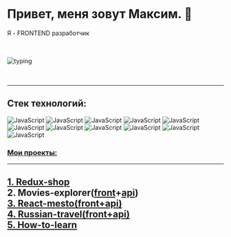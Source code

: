 
# Привет, меня зовут Максим. :punch:


<p>Я - FRONTEND разработчик </p>

<br><br/>
![typing](https://c.tenor.com/Q5dH7srnB6EAAAAi/capoo-bug-cat.gif)
<br/>
<br/>
<br/>

____

## Стек технологий:<br/>


![JavaScript](https://img.shields.io/badge/-JavaScript-000000?style=flat-square&logo=JavaScript)
![JavaScript](https://img.shields.io/badge/-React-red?style=flat-square&logo=React)
![JavaScript](https://img.shields.io/badge/-Redux-blue?style=flat-square&logo=Redux)
![JavaScript](https://img.shields.io/badge/-ReduxThunk-black?style=flat-square&logo=Redux)
![JavaScript](https://img.shields.io/badge/-HTML5-000000?style=flat-square&logo=HTML5)
![JavaScript](https://img.shields.io/badge/-CSS3-gray?style=flat-square&logo=appveyor)
![JavaScript](https://img.shields.io/badge/-Git-000000?style=flat-square&logo=Git)
![JavaScript](https://img.shields.io/badge/-GitHub-brown?style=flat-square&logo=GitHub)
![JavaScript](https://img.shields.io/badge/-Node.js-000000?style=flat-square&logo=Node.js)
![JavaScript](https://img.shields.io/badge/-Express-541010?style=flat-square&logo=Express)
![JavaScript](https://img.shields.io/badge/-Jest-630c70?style=flat-square&logo=Jest)


### **<u>Мои проекты:</u>**<br/>
---
[1. Redux-shop](https://github.com/Firebird234/redux-shop.git)<br/>
2. Movies-explorer([front](https://github.com/Firebird234/movies-explorer-frontend/tree/level-3)+[api](https://github.com/Firebird234/movies-explorer-api/tree/level-1))<br/>
[3. React-mesto(front+api)](https://github.com/Firebird234/react-mesto-api-full.git)<br/>
[4. Russian-travel(front+api)](https://github.com/Firebird234/russian-travel.git)<br/>
[5. How-to-learn](https://github.com/Firebird234/how-to-learn.git)<br/>
---

